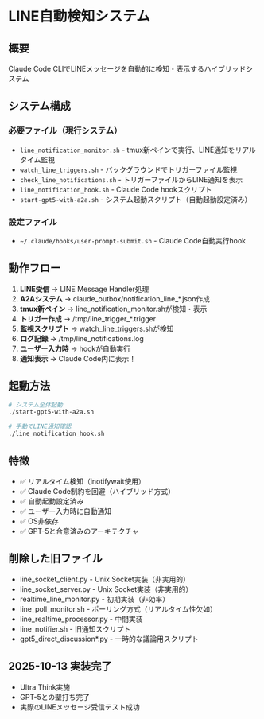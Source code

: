 # LINE自動検知システム

## 概要
Claude Code CLIでLINEメッセージを自動的に検知・表示するハイブリッドシステム

## システム構成

### 必要ファイル（現行システム）
- `line_notification_monitor.sh` - tmux新ペインで実行、LINE通知をリアルタイム監視
- `watch_line_triggers.sh` - バックグラウンドでトリガーファイル監視
- `check_line_notifications.sh` - トリガーファイルからLINE通知を表示
- `line_notification_hook.sh` - Claude Code hookスクリプト
- `start-gpt5-with-a2a.sh` - システム起動スクリプト（自動起動設定済み）

### 設定ファイル
- `~/.claude/hooks/user-prompt-submit.sh` - Claude Code自動実行hook

## 動作フロー

1. **LINE受信** → LINE Message Handler処理
2. **A2Aシステム** → claude_outbox/notification_line_*.json作成
3. **tmux新ペイン** → line_notification_monitor.shが検知・表示
4. **トリガー作成** → /tmp/line_trigger_*.trigger
5. **監視スクリプト** → watch_line_triggers.shが検知
6. **ログ記録** → /tmp/line_notifications.log
7. **ユーザー入力時** → hookが自動実行
8. **通知表示** → Claude Code内に表示！

## 起動方法

```bash
# システム全体起動
./start-gpt5-with-a2a.sh

# 手動でLINE通知確認
./line_notification_hook.sh
```

## 特徴

- ✅ リアルタイム検知（inotifywait使用）
- ✅ Claude Code制約を回避（ハイブリッド方式）
- ✅ 自動起動設定済み
- ✅ ユーザー入力時に自動通知
- ✅ OS非依存
- ✅ GPT-5と合意済みのアーキテクチャ

## 削除した旧ファイル
- line_socket_client.py - Unix Socket実装（非実用的）
- line_socket_server.py - Unix Socket実装（非実用的）
- realtime_line_monitor.py - 初期実装（非効率）
- line_poll_monitor.sh - ポーリング方式（リアルタイム性欠如）
- line_realtime_processor.py - 中間実装
- line_notifier.sh - 旧通知スクリプト
- gpt5_direct_discussion*.py - 一時的な議論用スクリプト

## 2025-10-13 実装完了
- Ultra Think実施
- GPT-5との壁打ち完了
- 実際のLINEメッセージ受信テスト成功